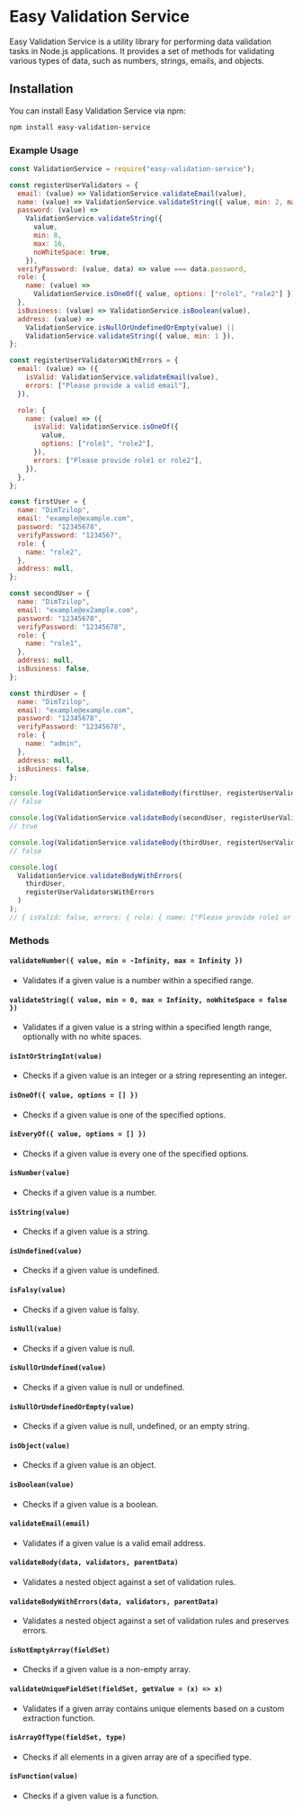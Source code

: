 # Easy Validation Service

Easy Validation Service is a utility library for performing data validation tasks in Node.js applications. It provides a set of methods for validating various types of data, such as numbers, strings, emails, and objects.

## Installation

You can install Easy Validation Service via npm:

```bash
npm install easy-validation-service
```

### Example Usage

```javascript
const ValidationService = require("easy-validation-service");

const registerUserValidators = {
  email: (value) => ValidationService.validateEmail(value),
  name: (value) => ValidationService.validateString({ value, min: 2, max: 25 }),
  password: (value) =>
    ValidationService.validateString({
      value,
      min: 8,
      max: 16,
      noWhiteSpace: true,
    }),
  verifyPassword: (value, data) => value === data.password,
  role: {
    name: (value) =>
      ValidationService.isOneOf({ value, options: ["role1", "role2"] }),
  },
  isBusiness: (value) => ValidationService.isBoolean(value),
  address: (value) =>
    ValidationService.isNullOrUndefinedOrEmpty(value) ||
    ValidationService.validateString({ value, min: 1 }),
};

const registerUserValidatorsWithErrors = {
  email: (value) => ({
    isValid: ValidationService.validateEmail(value),
    errors: ["Please provide a valid email"],
  }),

  role: {
    name: (value) => ({
      isValid: ValidationService.isOneOf({
        value,
        options: ["role1", "role2"],
      }),
      errors: ["Please provide role1 or role2"],
    }),
  },
};

const firstUser = {
  name: "DimTzilop",
  email: "example@example.com",
  password: "12345678",
  verifyPassword: "1234567",
  role: {
    name: "role2",
  },
  address: null,
};

const secondUser = {
  name: "DimTzilop",
  email: "example@ex2ample.com",
  password: "12345678",
  verifyPassword: "12345678",
  role: {
    name: "role1",
  },
  address: null,
  isBusiness: false,
};

const thirdUser = {
  name: "DimTzilop",
  email: "example@example.com",
  password: "12345678",
  verifyPassword: "12345678",
  role: {
    name: "admin",
  },
  address: null,
  isBusiness: false,
};

console.log(ValidationService.validateBody(firstUser, registerUserValidators));
// false

console.log(ValidationService.validateBody(secondUser, registerUserValidators));
// true

console.log(ValidationService.validateBody(thirdUser, registerUserValidators));
// false

console.log(
  ValidationService.validateBodyWithErrors(
    thirdUser,
    registerUserValidatorsWithErrors
  )
);
// { isValid: false, errors: { role: { name: ["Please provide role1 or role2"] } } }
```

### Methods

#### `validateNumber({ value, min = -Infinity, max = Infinity })`

- Validates if a given value is a number within a specified range.

#### `validateString({ value, min = 0, max = Infinity, noWhiteSpace = false })`

- Validates if a given value is a string within a specified length range, optionally with no white spaces.

#### `isIntOrStringInt(value)`

- Checks if a given value is an integer or a string representing an integer.

#### `isOneOf({ value, options = [] })`

- Checks if a given value is one of the specified options.

#### `isEveryOf({ value, options = [] })`

- Checks if a given value is every one of the specified options.

#### `isNumber(value)`

- Checks if a given value is a number.

#### `isString(value)`

- Checks if a given value is a string.

#### `isUndefined(value)`

- Checks if a given value is undefined.

#### `isFalsy(value)`

- Checks if a given value is falsy.

#### `isNull(value)`

- Checks if a given value is null.

#### `isNullOrUndefined(value)`

- Checks if a given value is null or undefined.

#### `isNullOrUndefinedOrEmpty(value)`

- Checks if a given value is null, undefined, or an empty string.

#### `isObject(value)`

- Checks if a given value is an object.

#### `isBoolean(value)`

- Checks if a given value is a boolean.

#### `validateEmail(email)`

- Validates if a given value is a valid email address.

#### `validateBody(data, validators, parentData)`

- Validates a nested object against a set of validation rules.

#### `validateBodyWithErrors(data, validators, parentData)`

- Validates a nested object against a set of validation rules and preserves errors.

#### `isNotEmptyArray(fieldSet)`

- Checks if a given value is a non-empty array.

#### `validateUniqueFieldSet(fieldSet, getValue = (x) => x)`

- Validates if a given array contains unique elements based on a custom extraction function.

#### `isArrayOfType(fieldSet, type)`

- Checks if all elements in a given array are of a specified type.

#### `isFunction(value)`

- Checks if a given value is a function.
